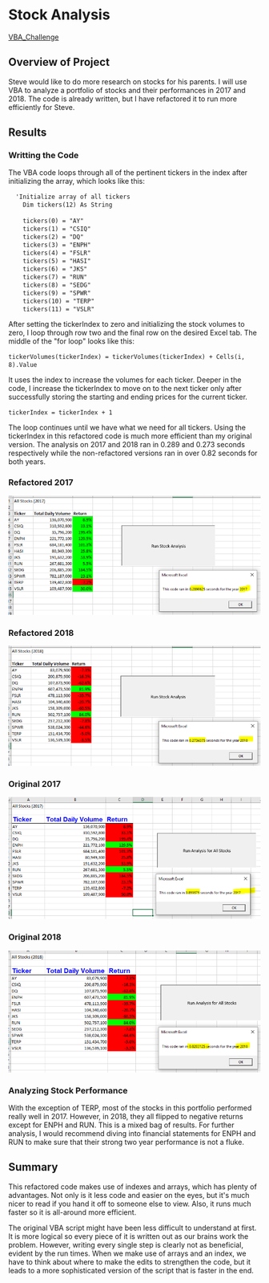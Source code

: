 # Stock Analysis

[VBA_Challenge](/VBA_Challenge.xlsm)

## Overview of Project
Steve would like to do more research on stocks for his parents.  I will use VBA to analyze a portfolio of stocks and their performances in 2017 and 2018.  The code is already written, but I have refactored it to run more efficiently for Steve.

## Results

### Writting the Code
The VBA code loops through all of the pertinent tickers in the index after initializing the array, which looks like this:

```
  'Initialize array of all tickers
    Dim tickers(12) As String
    
    tickers(0) = "AY"
    tickers(1) = "CSIQ"
    tickers(2) = "DQ"
    tickers(3) = "ENPH"
    tickers(4) = "FSLR"
    tickers(5) = "HASI"
    tickers(6) = "JKS"
    tickers(7) = "RUN"
    tickers(8) = "SEDG"
    tickers(9) = "SPWR"
    tickers(10) = "TERP"
    tickers(11) = "VSLR"
```

After setting the tickerIndex to zero and initializing the stock volumes to zero, I loop through row two and the final row on the desired Excel tab.  The middle of the "for loop" looks like this:

```
tickerVolumes(tickerIndex) = tickerVolumes(tickerIndex) + Cells(i, 8).Value
```

It uses the index to increase the volumes for each ticker.  Deeper in the code, I increase the tickerIndex to move on to the next ticker only after successfully storing the starting and ending prices for the current ticker.
```
tickerIndex = tickerIndex + 1
```

The loop continues until we have what we need for all tickers.  Using the tickerIndex in this refactored code is much more efficient than my original version.  The analysis on 2017 and 2018 ran in 0.289 and 0.273 seconds respectively while the non-refactored versions ran in over 0.82 seconds for both years.

### Refactored 2017
![VBA Challenge 2017](/resources/VBA_Challenge_2017.png "VBA Challenge 2017")
### Refactored 2018
![VBA Challenge 2018](/resources/VBA_Challenge_2018.png "VBA Challenge 2018")
### Original 2017
![Original 2017](/resources/green_stocks_2017_Not_Refactored.png "Original 2017")
### Original 2018
![Original 2018](/resources/green_stocks_2018_Not_Refactored.png "Original 2018") 

### Analyzing Stock Performance
With the exception of TERP, most of the stocks in this portfolio performed really well in 2017.  However, in 2018, they all flipped to negative returns except for ENPH and RUN.  This is a mixed bag of results.  For further analysis, I would recommend diving into financial statements for ENPH and RUN to make sure that their strong two year performance is not a fluke.

## Summary

This refactored code makes use of indexes and arrays, which has plenty of advantages.  Not only is it less code and easier on the eyes, but it's much nicer to read if you hand it off to someone else to view.  Also, it runs much faster so it is all-around more efficient.  
  
The original VBA script might have been less difficult to understand at first.  It is more logical so every piece of it is written out as our brains work the problem.  However, writing every single step is clearly not as beneficial, evident by the run times.  When we make use of arrays and an index, we have to think about where to make the edits to strengthen the code, but it leads to a more sophisticated version of the script that is faster in the end.





